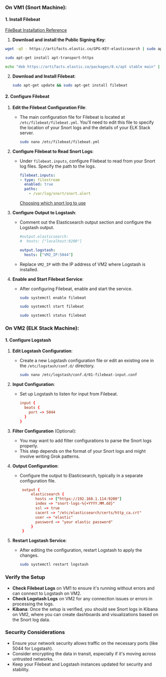 ### On VM1 (Snort Machine):

#### 1. **Install Filebeat**

[FileBeat Installation Reference](https://www.elastic.co/guide/en/beats/filebeat/8.11/setup-repositories.html#_apt)

1. **Download and install the Public Signing Key**:
  ```bash
  wget -qO - https://artifacts.elastic.co/GPG-KEY-elasticsearch | sudo apt-key add -
  ```

  ```bash
  sudo apt-get install apt-transport-https
  ```

  ```bash
  echo "deb https://artifacts.elastic.co/packages/8.x/apt stable main" | sudo tee -a /etc/apt/sources.list.d/elastic-8.x.list
  ```
2. **Download and Install Filebeat**:
     ```bash
     sudo apt-get update && sudo apt-get install filebeat
     ```

#### 2. **Configure Filebeat**

1. **Edit the Filebeat Configuration File**:
   - The main configuration file for Filebeat is located at `/etc/filebeat/filebeat.yml`. You'll need to edit this file to specify the location of your Snort logs and the details of your ELK Stack server.
     ```bash
     sudo nano /etc/filebeat/filebeat.yml
     ```

2. **Configure Filebeat to Read Snort Logs**:
   - Under `filebeat.inputs`, configure Filebeat to read from your Snort log files. Specify the path to the logs.
     ```yaml
     filebeat.inputs:
     - type: filestream
       enabled: true
       paths:
         - /var/log/snort/snort.alert
     ```
     
     [Choosing which snort log to use](https://github.com/johnrodrigo27/BlueTeamLab-Snort-ELK-Stack-/blob/main/99-3.%20Choosing%20which%20Snort%20Log%20to%20send%20to%20Kibana.md)
3. **Configure Output to Logstash**:
   - Comment out the Elasticsearch output section and configure the Logstash output.
     ```yaml
     #output.elasticsearch:
     #  hosts: ["localhost:9200"]

     output.logstash:
       hosts: ["VM2_IP:5044"]
     ```
   - Replace `VM2_IP` with the IP address of VM2 where Logstash is installed.

4. **Enable and Start Filebeat Service**:
   - After configuring Filebeat, enable and start the service.
     ```bash
     sudo systemctl enable filebeat
     ```
     ```bash
     sudo systemctl start filebeat
     ```
     ```bash
     sudo systemctl status filebeat
     ```

### On VM2 (ELK Stack Machine):

#### 1. **Configure Logstash**

1. **Edit Logstash Configuration**:
   - Create a new Logstash configuration file or edit an existing one in the `/etc/logstash/conf.d/` directory.
     ```bash
     sudo nano /etc/logstash/conf.d/01-filebeat-input.conf
     ```
   
2. **Input Configuration**:
   - Set up Logstash to listen for input from Filebeat.
     ```conf
     input {
       beats {
         port => 5044
       }
     }
     ```

3. **Filter Configuration** (Optional):
   - You may want to add filter configurations to parse the Snort logs properly.
   - This step depends on the format of your Snort logs and might involve writing Grok patterns.

4. **Output Configuration**:
   - Configure the output to Elasticsearch, typically in a separate configuration file.
     ```conf
      output {
          elasticsearch {
            hosts => ["https://192.168.1.114:9200"]
            index => "snort-logs-%{+YYYY.MM.dd}"
            ssl => true
            cacert => "/etc/elasticsearch/certs/http_ca.crt"
            user => "elastic"
            password => "your elastic password"
          }
      }
     ```

5. **Restart Logstash Service**:
   - After editing the configuration, restart Logstash to apply the changes.
     ```bash
     sudo systemctl restart logstash
     ```

### Verify the Setup

- **Check Filebeat Logs** on VM1 to ensure it's running without errors and can connect to Logstash on VM2.
- **Check Logstash Logs** on VM2 for any connection issues or errors in processing the logs.
- **Kibana**: Once the setup is verified, you should see Snort logs in Kibana on VM2, where you can create dashboards and visualizations based on the Snort log data.

### Security Considerations

- Ensure your network security allows traffic on the necessary ports (like 5044 for Logstash).
- Consider encrypting the data in transit, especially if it's moving across untrusted networks.
- Keep your Filebeat and Logstash instances updated for security and stability.
